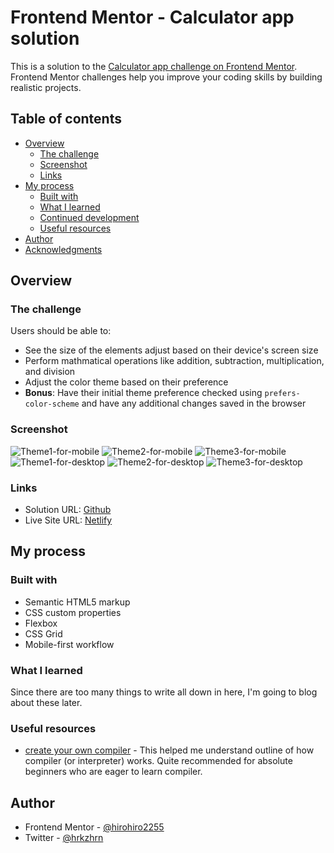 # Frontend Mentor - Calculator app solution

This is a solution to the [Calculator app challenge on Frontend Mentor](https://www.frontendmentor.io/challenges/calculator-app-9lteq5N29). Frontend Mentor challenges help you improve your coding skills by building realistic projects.

## Table of contents

- [Overview](#overview)
  - [The challenge](#the-challenge)
  - [Screenshot](#screenshot)
  - [Links](#links)
- [My process](#my-process)
  - [Built with](#built-with)
  - [What I learned](#what-i-learned)
  - [Continued development](#continued-development)
  - [Useful resources](#useful-resources)
- [Author](#author)
- [Acknowledgments](#acknowledgments)


## Overview

### The challenge

Users should be able to:

- See the size of the elements adjust based on their device's screen size
- Perform mathmatical operations like addition, subtraction, multiplication, and division
- Adjust the color theme based on their preference
- **Bonus**: Have their initial theme preference checked using `prefers-color-scheme` and have any additional changes saved in the browser

### Screenshot

![Theme1-for-mobile](./screenshots/calculator-mobile-theme1.png)
![Theme2-for-mobile](./screenshots/calculator-mobile-theme2.png)
![Theme3-for-mobile](./screenshots/calculator-mobile-theme3.png)
![Theme1-for-desktop](./screenshots/calculator-desktop-theme1.png)
![Theme2-for-desktop](./screenshots/calculator-desktop-theme2.png)
![Theme3-for-desktop](./screenshots/calculator-desktop-theme3.png)

### Links

- Solution URL: [Github](https://github.com/hirohiro2255/calc)
- Live Site URL: [Netlify](https://vocal-twilight-e66100.netlify.app/)

## My process

### Built with

- Semantic HTML5 markup
- CSS custom properties
- Flexbox
- CSS Grid
- Mobile-first workflow

### What I learned

Since there are too many things to write all down in here, I'm going to blog about these later.

### Useful resources

- [create your own compiler](https://citw.dev/tutorial/create-your-own-compiler) - This helped me understand outline of how compiler (or interpreter) works. Quite recommended for absolute beginners who are eager to learn compiler.


## Author

- Frontend Mentor - [@hirohiro2255](https://www.frontendmentor.io/profile/hirohiro2255)
- Twitter - [@hrkzhrn](https://www.twitter.com/hrkzhrn)
